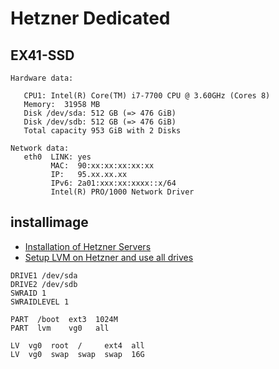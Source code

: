 # Hetzner Dedicated

## EX41-SSD

```
Hardware data:

   CPU1: Intel(R) Core(TM) i7-7700 CPU @ 3.60GHz (Cores 8)
   Memory:  31958 MB
   Disk /dev/sda: 512 GB (=> 476 GiB)
   Disk /dev/sdb: 512 GB (=> 476 GiB)
   Total capacity 953 GiB with 2 Disks

Network data:
   eth0  LINK: yes
         MAC:  90:xx:xx:xx:xx:xx
         IP:   95.xx.xx.xx
         IPv6: 2a01:xxx:xx:xxxx::x/64
         Intel(R) PRO/1000 Network Driver
```

## installimage

- [Installation of Hetzner Servers](https://www.next-level-help.org/nlidocu/html/default/Installation_of_Hetzner_Servers.html)
- [Setup LVM on Hetzner and use all drives](https://www.alexdumitru.com/setup-lvm-on-hetzner-and-use-all-drives/)

```
DRIVE1 /dev/sda
DRIVE2 /dev/sdb
SWRAID 1
SWRAIDLEVEL 1

PART  /boot  ext3  1024M
PART  lvm    vg0   all

LV  vg0  root  /     ext4  all
LV  vg0  swap  swap  swap  16G
```
